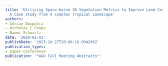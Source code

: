 ```yaml
---
title: 'Utilising Space-borne 3D Vegetation Metrics to Improve Land Cover Mapping:
  A Case Study from A Complex Tropical Landscape'
authors:
- Adrian Dwiputra
- Nicholas C Coops
- Naomi Schwartz
date: '2020-01-01'
publishDate: '2023-10-27T20:06:18.094206Z'
publication_types:
- paper-conference
publication: '*AGU Fall Meeting Abstracts*'
---
```

